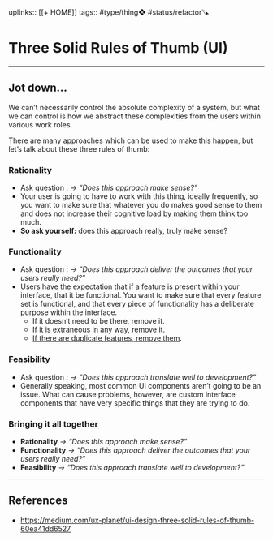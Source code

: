 uplinks:: [[+ HOME]]
tags:: #type/thing❖ #status/refactor🪚 

# Three Solid Rules of Thumb (UI)
---
## Jot down...
We can’t necessarily control the absolute complexity of a system, but what we can control is how we abstract these complexities from the users within various work roles.

There are many approaches which can be used to make this happen, but let’s talk about these three rules of thumb:

### Rationality
- Ask question : _→ “Does this approach make sense?”_
- Your user is going to have to work with this thing, ideally frequently, so you want to make sure that whatever you do makes good sense to them and does not increase their cognitive load by making them think too much.
- **So ask yourself:** does this approach really, truly make sense?

### Functionality
- Ask question : _→ “Does this approach deliver the outcomes that your users really need?”_
- Users have the expectation that if a feature is present within your interface, that it be functional. You want to make sure that every feature set is functional, and that every piece of functionality has a deliberate purpose within the interface.
	- If it doesn’t need to be there, remove it.
	- If it is extraneous in any way, remove it.
	- [If there are duplicate features, remove them](https://www.nngroup.com/articles/duplicate-links/).

### Feasibility
- Ask question : _→ “Does this approach translate well to development?”_
- Generally speaking, most common UI components aren’t going to be an issue. What can cause problems, however, are custom interface components that have very specific things that they are trying to do.

### Bringing it all together
-   **Rationality** _→ “Does this approach make sense?”_
-   **Functionality** _→ “Does this approach deliver the outcomes that your users really need?”_
-   **Feasibility** _→ “Does this approach translate well to development?”_

---
## References
- https://medium.com/ux-planet/ui-design-three-solid-rules-of-thumb-60ea41dd6527

